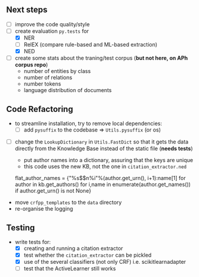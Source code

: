 ## Next steps

* [ ] improve the code quality/style
* [ ] create evaluation `py.tests` for
    - [x] NER
    - [ ] RelEX (compare rule-based and ML-based extraction)
    - [x] NED
* [ ] create some stats about the traning/test corpus (**but not here, on APh corpus repo**)
    - number of entities by class
    - number of relations
    - number tokens
    - language distribution of documents

## Code Refactoring

* to streamline installation, try to remove local dependencies:
	* [ ] add `pysuffix` to the codebase => `Utils.pysuffix` (or os)

* [ ] change the `LookupDictionary` in `Utils.FastDict` so that it gets the data directly from the Knowledge Base instead of the static file (**needs tests**)

    - put author names into a dictionary, assuring that the keys are unique
    - this code uses the new KB, not the one in `citation_extractor.ned`

    flat_author_names = {"%s$$n%i"%(author.get_urn(), i+1):name[1]
            for author in kb.get_authors()
                        for i,name in enumerate(author.get_names())  
                                            if author.get_urn() is not None}

* move `crfpp_templates` to the `data` directory
* re-organise the logging

## Testing


* write tests for:
    * [x] creating and running a citation extractor
    * [x] test whether the `citation_extractor` can be pickled
    * [x] use of the several classifiers (not only CRF) i.e. scikitlearnadapter
    * [ ] test that the ActiveLearner still works
